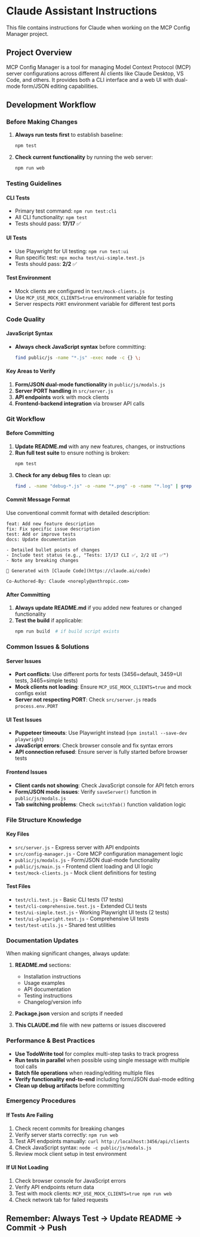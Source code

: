 # Claude Assistant Instructions

This file contains instructions for Claude when working on the MCP Config Manager project.

## Project Overview

MCP Config Manager is a tool for managing Model Context Protocol (MCP) server configurations across different AI clients like Claude Desktop, VS Code, and others. It provides both a CLI interface and a web UI with dual-mode form/JSON editing capabilities.

## Development Workflow

### Before Making Changes
1. **Always run tests first** to establish baseline:
   ```bash
   npm test
   ```

2. **Check current functionality** by running the web server:
   ```bash
   npm run web
   ```

### Testing Guidelines

#### CLI Tests
- Primary test command: `npm run test:cli`
- All CLI functionality: `npm test`
- Tests should pass: **17/17** ✅

#### UI Tests
- Use Playwright for UI testing: `npm run test:ui`
- Run specific test: `npx mocha test/ui-simple.test.js`
- Tests should pass: **2/2** ✅

#### Test Environment
- Mock clients are configured in `test/mock-clients.js`
- Use `MCP_USE_MOCK_CLIENTS=true` environment variable for testing
- Server respects `PORT` environment variable for different test ports

### Code Quality

#### JavaScript Syntax
- **Always check JavaScript syntax** before committing:
  ```bash
  find public/js -name "*.js" -exec node -c {} \;
  ```

#### Key Areas to Verify
1. **Form/JSON dual-mode functionality** in `public/js/modals.js`
2. **Server PORT handling** in `src/server.js`
3. **API endpoints** work with mock clients
4. **Frontend-backend integration** via browser API calls

### Git Workflow

#### Before Committing
1. **Update README.md** with any new features, changes, or instructions
2. **Run full test suite** to ensure nothing is broken:
   ```bash
   npm test
   ```
3. **Check for any debug files** to clean up:
   ```bash
   find . -name "debug-*.js" -o -name "*.png" -o -name "*.log" | grep -E "(debug|test)"
   ```

#### Commit Message Format
Use conventional commit format with detailed description:
```
feat: Add new feature description
fix: Fix specific issue description
test: Add or improve tests
docs: Update documentation

- Detailed bullet points of changes
- Include test status (e.g., "Tests: 17/17 CLI ✅, 2/2 UI ✅")
- Note any breaking changes

🤖 Generated with [Claude Code](https://claude.ai/code)

Co-Authored-By: Claude <noreply@anthropic.com>
```

#### After Committing
1. **Always update README.md** if you added new features or changed functionality
2. **Test the build** if applicable:
   ```bash
   npm run build  # if build script exists
   ```

### Common Issues & Solutions

#### Server Issues
- **Port conflicts**: Use different ports for tests (3456=default, 3459=UI tests, 3465=simple tests)
- **Mock clients not loading**: Ensure `MCP_USE_MOCK_CLIENTS=true` and mock configs exist
- **Server not respecting PORT**: Check `src/server.js` reads `process.env.PORT`

#### UI Test Issues
- **Puppeteer timeouts**: Use Playwright instead (`npm install --save-dev playwright`)
- **JavaScript errors**: Check browser console and fix syntax errors
- **API connection refused**: Ensure server is fully started before browser tests

#### Frontend Issues
- **Client cards not showing**: Check JavaScript console for API fetch errors
- **Form/JSON mode issues**: Verify `saveServer()` function in `public/js/modals.js`
- **Tab switching problems**: Check `switchTab()` function validation logic

### File Structure Knowledge

#### Key Files
- `src/server.js` - Express server with API endpoints
- `src/config-manager.js` - Core MCP configuration management logic
- `public/js/modals.js` - Form/JSON dual-mode functionality
- `public/js/main.js` - Frontend client loading and UI logic
- `test/mock-clients.js` - Mock client definitions for testing

#### Test Files
- `test/cli.test.js` - Basic CLI tests (17 tests)
- `test/cli-comprehensive.test.js` - Extended CLI tests
- `test/ui-simple.test.js` - Working Playwright UI tests (2 tests)
- `test/ui-playwright.test.js` - Comprehensive UI tests
- `test/test-utils.js` - Shared test utilities

### Documentation Updates

When making significant changes, always update:

1. **README.md** sections:
   - Installation instructions
   - Usage examples
   - API documentation
   - Testing instructions
   - Changelog/version info

2. **Package.json** version and scripts if needed

3. **This CLAUDE.md** file with new patterns or issues discovered

### Performance & Best Practices

- **Use TodoWrite tool** for complex multi-step tasks to track progress
- **Run tests in parallel** when possible using single message with multiple tool calls
- **Batch file operations** when reading/editing multiple files
- **Verify functionality end-to-end** including form/JSON dual-mode editing
- **Clean up debug artifacts** before committing

### Emergency Procedures

#### If Tests Are Failing
1. Check recent commits for breaking changes
2. Verify server starts correctly: `npm run web`
3. Test API endpoints manually: `curl http://localhost:3456/api/clients`
4. Check JavaScript syntax: `node -c public/js/modals.js`
5. Review mock client setup in test environment

#### If UI Not Loading
1. Check browser console for JavaScript errors
2. Verify API endpoints return data
3. Test with mock clients: `MCP_USE_MOCK_CLIENTS=true npm run web`
4. Check network tab for failed requests

## Remember: Always Test → Update README → Commit → Push